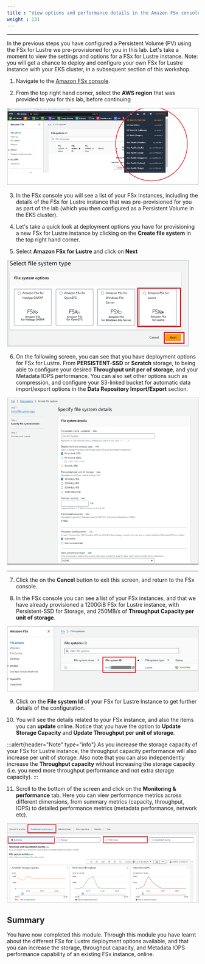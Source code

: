 ```yaml
---
title : "View options and performance details in the Amazon FSx console"
weight : 131
---
```

-------------------------------------------------------------

In the previous steps you have configured a Persistent Volume (PV) using the FSx for Lustre we pre-provisioned for you in this lab. Let's take a moment to view the settings and options for a FSx for Lustre instance. Note: you will get a chance to deploy and configure your own FSx for Lustre instance with your EKS cluster, in a subsequent section of this workshop.

1. Navigate to the [Amazon FSx console](https://console.aws.amazon.com/fsx/).

2. From the top right hand corner, select the **AWS region** that was provided to you for this lab, before continuing

![aws_region](/static/images/aws_region.png)

3. In the FSx console you will see a list of your FSx Instances, including the details of the FSx for Lustre instance that was pre-provisioned for you as part of the lab (which you then configured as a Persistent Volume in the EKS cluster).

4. Let's take a quick look at deployment options you have for provisioning a new FSx for Lustre instance by clicking on the **Create file system** in the top right hand corner.

5. Select **Amazon FSx for Lustre** and click on **Next**

![FSxL_console_4](/static/images/fsx_console_4.png)

6. On the following screen, you can see that you have deployment options for FSx for Lustre. From **PERSISTENT-SSD** or **Scratch** storage, to being able to configure your desired **Throughput unit per of storage**, and your Metadata IOPS performance. You can also set other options such as compression, and configure your S3-linked bucket for automatic data import/export options in the **Data Repository Import/Export** section.

![FSxL_console_5](/static/images/fsx_console_5.png)

---
7.  Click the on the **Cancel** button to exit this screen, and return to the FSx console.

8. In the FSx console you can see a list of your FSx instances, and that we have already provisioned a 1200GiB FSx for Lustre instance, with Persistent-SSD for Storage, and 250MB/s of **Throughput Capacity per unit of storage**.

![FSxL_console](/static/images/fsx_console.png)

9. Click on the **File system Id** of your FSx for Lustre Instance to get further details of the configuration.

10. You will see the details related to your FSx instance, and also the items you can **update** online. Notice that you have the option to **Update Storage Capacity** and **Update Throughput per unit of storage**.

:::alert{header="Note" type="info"}
 As you increase the storage capacity of your FSx for Lustre instance, the throughput capacity performance will also increase per unit of storage. Also note that you can also independently increase the **Throughput capacity** without increasing the storage capacity (i.e. you need more throughput performance and not extra storage capacity).
:::

11. Scroll to the bottom of the screen and click on the **Monitoring & performance** tab. Here you can view performance metrics across different dimensions, from summary metrics (capacity, throughput, IOPS) to detailed performance metrics (metadata performance, network etc).

![FSxL_console_3](/static/images/fsx_console_3.png)


## Summary
You have now completed this module. Through this module you have learnt about the different FSx for Lustre deployment options available, and that you can  increase the storage, throughput capacity, and Metadata IOPS performance capability of an existing FSx instance, online.
